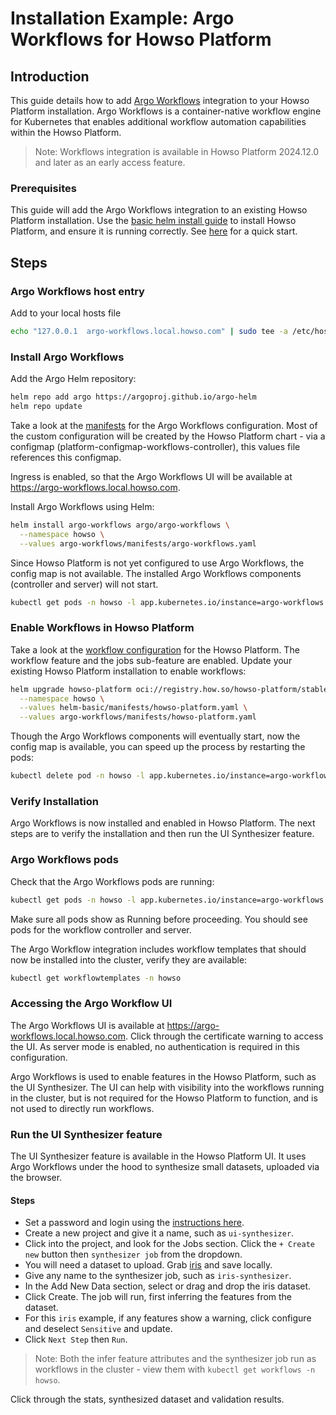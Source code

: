 # Installation Example: Argo Workflows for Howso Platform

## Introduction

This guide details how to add [Argo Workflows](https://argoproj.github.io/workflows/) integration to your Howso Platform installation. Argo Workflows is a container-native workflow engine for Kubernetes that enables additional workflow automation capabilities within the Howso Platform.

> Note: Workflows integration is available in Howso Platform 2024.12.0 and later as an early access feature.

### Prerequisites

This guide will add the Argo Workflows integration to an existing Howso Platform installation.  Use the [basic helm install guide](../helm-basic/README.md) to install Howso Platform, and ensure it is running correctly.  See [here](../common/README.md#basic-helm-install) for a quick start.


## Steps


### Argo Workflows host entry

Add to your local hosts file

```sh
echo "127.0.0.1  argo-workflows.local.howso.com" | sudo tee -a /etc/hosts
```

### Install Argo Workflows

Add the Argo Helm repository:
```sh
helm repo add argo https://argoproj.github.io/argo-helm
helm repo update
```

Take a look at the [manifests](./manifests/argo-workflows.yaml) for the Argo Workflows configuration.  Most of the custom configuration will be created by the Howso Platform chart - via a configmap (platform-configmap-workflows-controller), this values file references this configmap.

Ingress is enabled, so that the Argo Workflows UI will be available at https://argo-workflows.local.howso.com. 

Install Argo Workflows using Helm:

```sh
helm install argo-workflows argo/argo-workflows \
  --namespace howso \
  --values argo-workflows/manifests/argo-workflows.yaml
```

Since Howso Platform is not yet configured to use Argo Workflows, the config map is not available.  The installed Argo Workflows components (controller and server) will not start.

```sh
kubectl get pods -n howso -l app.kubernetes.io/instance=argo-workflows
```

### Enable Workflows in Howso Platform

Take a look at the [workflow configuration](./manifests/howso-platform.yaml) for the Howso Platform. The workflow feature and the jobs sub-feature are enabled. Update your existing Howso Platform installation to enable workflows:

```sh
helm upgrade howso-platform oci://registry.how.so/howso-platform/stable/howso-platform \
  --namespace howso \
  --values helm-basic/manifests/howso-platform.yaml \
  --values argo-workflows/manifests/howso-platform.yaml
```

Though the Argo Workflows components will eventually start, now the config map is available, you can speed up the process by restarting the pods:

```sh
kubectl delete pod -n howso -l app.kubernetes.io/instance=argo-workflows
```

### Verify Installation

Argo Workflows is now installed and enabled in Howso Platform.  The next steps are to verify the installation and then run the UI Synthesizer feature.

### Argo Workflows pods

Check that the Argo Workflows pods are running:

```sh
kubectl get pods -n howso -l app.kubernetes.io/instance=argo-workflows
```

Make sure all pods show as Running before proceeding. You should see pods for the workflow controller and server.

The Argo Workflow integration includes workflow templates that should now be installed into the cluster, verify they are available:

```sh
kubectl get workflowtemplates -n howso
```


### Accessing the Argo Workflow UI

The Argo Workflows UI is available at https://argo-workflows.local.howso.com.  Click through the certificate warning to access the UI.  As server mode is enabled, no authentication is required in this configuration.

Argo Workflows is used to enable features in the Howso Platform, such as the UI Synthesizer.  The UI can help with visibility into the workflows running in the cluster, but is not required for the Howso Platform to function, and is not used to directly run workflows.


### Run the UI Synthesizer feature


The UI Synthesizer feature is available in the Howso Platform UI.  It uses Argo Workflows under the hood to synthesize small datasets, uploaded via the browser.

#### Steps

- Set a password and login using the [instructions here](../common/README.md#login-to-the-howso-platform).
- Create a new project and give it a name, such as `ui-synthesizer`.
- Click into the project, and look for the Jobs section.  Click the `+ Create new` button then `synthesizer job` from the dropdown.
- You will need a dataset to upload.  Grab [iris](https://raw.githubusercontent.com/mwaskom/seaborn-data/master/iris.csv) and save locally.
- Give any name to the synthesizer job, such as `iris-synthesizer`.
- In the Add New Data section, select or drag and drop the iris dataset.
- Click Create.  The job will run, first inferring the features from the dataset.
- For this `iris` example, if any features show a warning, click configure and deselect `Sensitive` and update.
- Click `Next Step` then `Run`.
> Note: Both the infer feature attributes and the synthesizer job run as workflows in the cluster - view them with `kubectl get workflows -n howso`.

Click through the stats, synthesized dataset and validation results.

